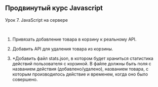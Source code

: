 ## Продвинутый курс Javascript

Урок 7. JavaScript на сервере

<br>

1. Привязать добавление товара в корзину к реальному API.

2. Добавить API для удаления товара из корзины.

3. *Добавить файл stats.json, в котором будет храниться статистика действий 
пользователя с корзиной. В файле должны быть поля с названием 
действия (добавлено/удалено), названием товара, с которым 
производилось действие и временем, когда оно было совершено.